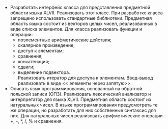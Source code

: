 - Разработать интерфейс класса для представления предметной области языка XLVII. Реализовать этот класс. При разработке 
класса запрещено использовать стандартные библиотеки. Предметная область языка состоит из векторов целых чисел,
реализованных в виде списка элементов. Для класса реализовать функции и операции:
    - поэлементные арифметические действия;
    - скалярное произведение;
    - доступ к элементам;
    - сравнения;
    - конкатенация;
    - сдвиги;
    - выделение подвектора.  
Реализовать итератор для доступа к элементам. Ввод-вывод реализовать в виде << элементы через запятую>>.
- Описать язык программирования, основанный на обратной польской записи (ОПЗ). Реализовать лексический анализатор и 
интерпретатор для языка XLVII. Предметная область состоит из натуральных чисел. В языке программирования предусмотреть
те же операции, но разработать для них собственные синтаксис для них. Для натуральных чисел реализовать арифметические 
операции +, -, *, /, % и сравнения.